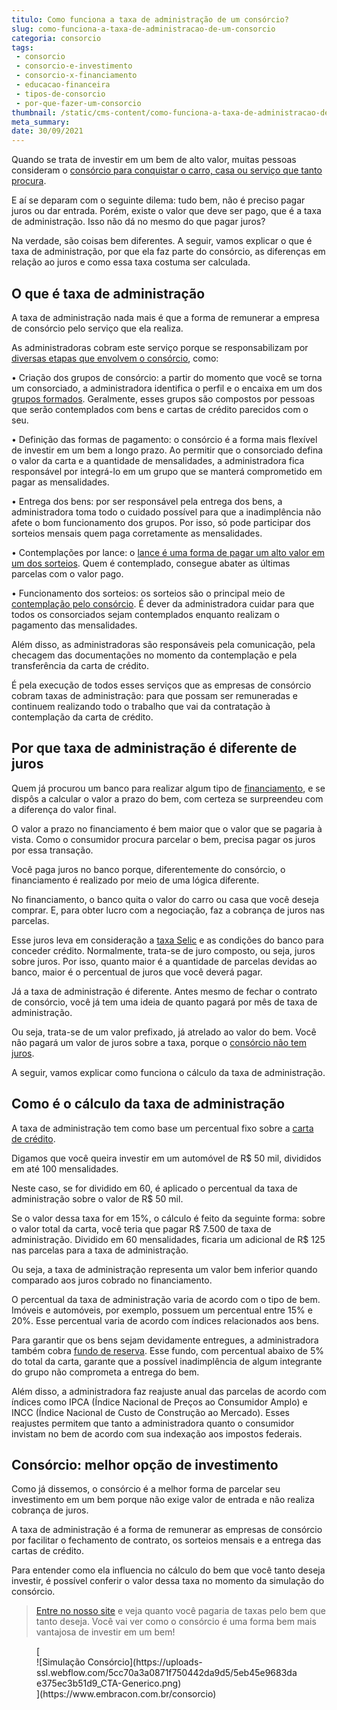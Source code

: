 ```yaml
---
titulo: Como funciona a taxa de administração de um consórcio?
slug: como-funciona-a-taxa-de-administracao-de-um-consorcio
categoria: consorcio
tags:
 - consorcio
 - consorcio-e-investimento
 - consorcio-x-financiamento
 - educacao-financeira
 - tipos-de-consorcio
 - por-que-fazer-um-consorcio
thumbnail: /static/cms-content/como-funciona-a-taxa-de-administracao-de-um-consorcio.jpg
meta_summary: 
date: 30/09/2021
---
```

Quando se trata de investir em um bem de alto valor, muitas pessoas consideram o [consórcio para conquistar o carro, casa ou serviço que tanto procura](https://www.embracon.com.br/blog/confira-10-vantagens-indiscutiveis-do-consorcio).

E aí se deparam com o seguinte dilema: tudo bem, não é preciso pagar juros ou dar entrada. Porém, existe o valor que deve ser pago, que é a taxa de administração. Isso não dá no mesmo do que pagar juros?

Na verdade, são coisas bem diferentes. A seguir, vamos explicar o que é taxa de administração, por que ela faz parte do consórcio, as diferenças em relação ao juros e como essa taxa costuma ser calculada.

O que é taxa de administração
-----------------------------

A taxa de administração nada mais é que a forma de remunerar a empresa de consórcio pelo serviço que ela realiza.

As administradoras cobram este serviço porque se responsabilizam por [diversas etapas que envolvem o consórcio](https://www.embracon.com.br/blog/guia-completo-aprenda-como-escolher-um-consorcio-sem-erros), como:

 • Criação dos grupos de consórcio: a partir do momento que você se torna um consorciado, a administradora identifica o perfil e o encaixa em um dos [grupos formados](https://www.embracon.com.br/conhecaoconsorcio/o-que-e-um-grupo-de-consorcio). Geralmente, esses grupos são compostos por pessoas que serão contemplados com bens e cartas de crédito parecidos com o seu.

 • Definição das formas de pagamento: o consórcio é a forma mais flexível de investir em um bem a longo prazo. Ao permitir que o consorciado defina o valor da carta e a quantidade de mensalidades, a administradora fica responsável por integrá-lo em um grupo que se manterá comprometido em pagar as mensalidades.

 • Entrega dos bens: por ser responsável pela entrega dos bens, a administradora toma todo o cuidado possível para que a inadimplência não afete o bom funcionamento dos grupos. Por isso, só pode participar dos sorteios mensais quem paga corretamente as mensalidades.

 • Contemplações por lance: o [lance é uma forma de pagar um alto valor em um dos sorteios](https://www.embracon.com.br/blog/como-fazer-oferta-de-lance-em-consorcio). Quem é contemplado, consegue abater as últimas parcelas com o valor pago.

 • Funcionamento dos sorteios: os sorteios são o principal meio de [contemplação pelo consórcio](https://www.embracon.com.br/blog/quais-sao-as-formas-de-contemplacao). É dever da administradora cuidar para que todos os consorciados sejam contemplados enquanto realizam o pagamento das mensalidades.

Além disso, as administradoras são responsáveis pela comunicação, pela checagem das documentações no momento da contemplação e pela transferência da carta de crédito.

É pela execução de todos esses serviços que as empresas de consórcio cobram taxas de administração: para que possam ser remuneradas e continuem realizando todo o trabalho que vai da contratação à contemplação da carta de crédito.

Por que taxa de administração é diferente de juros
--------------------------------------------------

Quem já procurou um banco para realizar algum tipo de [financiamento](https://www.embracon.com.br/blog/financiamento-ou-consorcio-o-que-e-melhor-na-compra-de-um-imovel), e se dispôs a calcular o valor a prazo do bem, com certeza se surpreendeu com a diferença do valor final.

O valor a prazo no financiamento é bem maior que o valor que se pagaria à vista. Como o consumidor procura parcelar o bem, precisa pagar os juros por essa transação.

Você paga juros no banco porque, diferentemente do consórcio, o financiamento é realizado por meio de uma lógica diferente.

No financiamento, o banco quita o valor do carro ou casa que você deseja comprar. E, para obter lucro com a negociação, faz a cobrança de juros nas parcelas.

Esse juros leva em consideração a [taxa Selic](https://www.embracon.com.br/blog/entenda-a-importancia-da-taxa-selic-e-da-inflacao) e as condições do banco para conceder crédito. Normalmente, trata-se de juro composto, ou seja, juros sobre juros. Por isso, quanto maior é a quantidade de parcelas devidas ao banco, maior é o percentual de juros que você deverá pagar.

Já a taxa de administração é diferente. Antes mesmo de fechar o contrato de consórcio, você já tem uma ideia de quanto pagará por mês de taxa de administração.

Ou seja, trata-se de um valor prefixado, já atrelado ao valor do bem. Você não pagará um valor de juros sobre a taxa, porque o [consórcio não tem juros](https://www.embracon.com.br/blog/consorcio-nao-tem-juros-entenda).

A seguir, vamos explicar como funciona o cálculo da taxa de administração.

Como é o cálculo da taxa de administração
-----------------------------------------

A taxa de administração tem como base um percentual fixo sobre a [carta de crédito](https://www.embracon.com.br/blog/correcao-carta-de-credito-consorcio).

Digamos que você queira investir em um automóvel de R$ 50 mil, divididos em até 100 mensalidades.

Neste caso, se for dividido em 60, é aplicado o percentual da taxa de administração sobre o valor de R$ 50 mil.

Se o valor dessa taxa for em 15%, o cálculo é feito da seguinte forma: sobre o valor total da carta, você teria que pagar R$ 7.500 de taxa de administração. Dividido em 60 mensalidades, ficaria um adicional de R$ 125 nas parcelas para a taxa de administração.

Ou seja, a taxa de administração representa um valor bem inferior quando comparado aos juros cobrado no financiamento.

O percentual da taxa de administração varia de acordo com o tipo de bem. Imóveis e automóveis, por exemplo, possuem um percentual entre 15% e 20%. Esse percentual varia de acordo com índices relacionados aos bens.

Para garantir que os bens sejam devidamente entregues, a administradora também cobra [fundo de reserva](https://www.embracon.com.br/blog/entenda-como-funciona-a-devolucao-do-fundo-de-reserva). Esse fundo, com percentual abaixo de 5% do total da carta, garante que a possível inadimplência de algum integrante do grupo não comprometa a entrega do bem.

Além disso, a administradora faz reajuste anual das parcelas de acordo com índices como IPCA (Índice Nacional de Preços ao Consumidor Amplo) e INCC (Índice Nacional de Custo de Construção ao Mercado). Esses reajustes permitem que tanto a administradora quanto o consumidor invistam no bem de acordo com sua indexação aos impostos federais.

Consórcio: melhor opção de investimento
---------------------------------------

Como já dissemos, o consórcio é a melhor forma de parcelar seu investimento em um bem porque não exige valor de entrada e não realiza cobrança de juros.

A taxa de administração é a forma de remunerar as empresas de consórcio por facilitar o fechamento de contrato, os sorteios mensais e a entrega das cartas de crédito.

Para entender como ela influencia no cálculo do bem que você tanto deseja investir, é possível conferir o valor dessa taxa no momento da simulação do consórcio.

> [Entre no nosso site](https://www.embracon.com.br/) e veja quanto você pagaria de taxas pelo bem que tanto deseja. Você vai ver como o consórcio é uma forma bem mais vantajosa de investir em um bem!

<figure class="w-richtext-figure-type-image w-richtext-align-center">[<div>![Simulação Consórcio](https://uploads-ssl.webflow.com/5cc70a3a0871f750442da9d5/5eb45e9683dae375ec3b51d9_CTA-Generico.png)</div>](https://www.embracon.com.br/consorcio)</figure>
